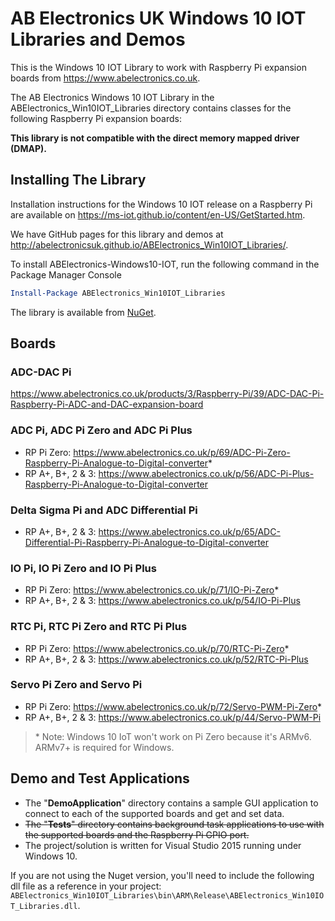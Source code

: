 # AB Electronics UK Windows 10 IOT Libraries and Demos #

This is the Windows 10 IOT Library to work with Raspberry Pi expansion boards from <https://www.abelectronics.co.uk>.

The AB Electronics Windows 10 IOT Library in the ABElectronics_Win10IOT_Libraries directory contains classes for the following Raspberry Pi expansion boards:

**This library is not compatible with the direct memory mapped driver (DMAP).**

## Installing The Library ##
Installation instructions for the Windows 10 IOT release on a Raspberry Pi are available on
<https://ms-iot.github.io/content/en-US/GetStarted.htm>.

We have GitHub pages for this library and demos at <http://abelectronicsuk.github.io/ABElectronics_Win10IOT_Libraries/>.

To install ABElectronics-Windows10-IOT, run the following command in the Package Manager Console 
``` powershell
Install-Package ABElectronics_Win10IOT_Libraries 
```
The library is available from [NuGet](https://www.nuget.org/packages/ABElectronics_Win10IOT_Libraries/).

## Boards ##
### ADC-DAC Pi ###
<https://www.abelectronics.co.uk/products/3/Raspberry-Pi/39/ADC-DAC-Pi-Raspberry-Pi-ADC-and-DAC-expansion-board>

### ADC Pi, ADC Pi Zero and ADC Pi Plus ###
- RP Pi Zero: <https://www.abelectronics.co.uk/p/69/ADC-Pi-Zero-Raspberry-Pi-Analogue-to-Digital-converter>*
- RP A+, B+, 2 & 3: <https://www.abelectronics.co.uk/p/56/ADC-Pi-Plus-Raspberry-Pi-Analogue-to-Digital-converter>

### Delta Sigma Pi and ADC Differential Pi ###
- RP A+, B+, 2 & 3: <https://www.abelectronics.co.uk/p/65/ADC-Differential-Pi-Raspberry-Pi-Analogue-to-Digital-converter>

### IO Pi, IO Pi Zero and IO Pi Plus ###
- RP Pi Zero: <https://www.abelectronics.co.uk/p/71/IO-Pi-Zero>*
- RP A+, B+, 2 & 3: <https://www.abelectronics.co.uk/p/54/IO-Pi-Plus>

### RTC Pi, RTC Pi Zero and RTC Pi Plus ###
- RP Pi Zero: <https://www.abelectronics.co.uk/p/70/RTC-Pi-Zero>*
- RP A+, B+, 2 & 3: <https://www.abelectronics.co.uk/p/52/RTC-Pi-Plus>

### Servo Pi Zero and Servo Pi ###
- RP Pi Zero: <https://www.abelectronics.co.uk/p/72/Servo-PWM-Pi-Zero>*
- RP A+, B+, 2 & 3: <https://www.abelectronics.co.uk/p/44/Servo-PWM-Pi>

> \* Note: Windows 10 IoT won't work on Pi Zero because it's ARMv6. ARMv7+ is required for Windows.

## Demo and Test Applications ##

- The "**DemoApplication**" directory contains a sample GUI application to connect to each of the supported boards and get and set data.
- ~~The "**Tests**" directory contains background task applications to use with the supported boards and the Raspberry Pi GPIO port.~~
- The project/solution is written for Visual Studio 2015 running under Windows 10.

If you are not using the Nuget version, you'll need to include the following dll file as a reference in your project:
`ABElectronics_Win10IOT_Libraries\bin\ARM\Release\ABElectronics_Win10IOT_Libraries.dll`.